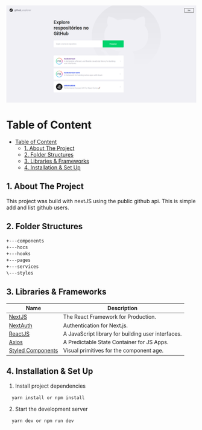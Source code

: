 ![Project Preview](preview.png)

# Table of Content

- [Table of Content](#table-of-content)
  - [1. About The Project](#1-about-the-project)
  - [2. Folder Structures](#2-folder-structures)
  - [3. Libraries & Frameworks](#3-libraries--frameworks)
  - [4. Installation & Set Up](#4-installation--set-up)

## 1. About The Project
  This project was build with nextJS using the public github api. This is simple add and list github users.
## 2. Folder Structures

```bash
+---components
+---hocs
+---hooks
+---pages
+---services
\---styles
```

## 3. Libraries & Frameworks

| Name                                                     | Description                                                            |
| -------------------------------------------------------- | ---------------------------------------------------------------------- |
| [NextJS](https://nextjs.org/)                            | The React Framework for Production.                                    |
| [NextAuth](https://next-auth.js.org/)                    | Authentication for Next.js.                                            |
| [ReactJS](https://reactjs.org/)                          | A JavaScript library for building user interfaces.                     |
| [Axios](https://redux.js.org/)                           | A Predictable State Container for JS Apps.                             |
| [Styled Components](https://styled-components.com/)      | Visual primitives for the component age.                               |

## 4. Installation & Set Up

1. Install project dependencies

```bash
  yarn install or npm install
```

2. Start the development server

```bash
  yarn dev or npm run dev
```
